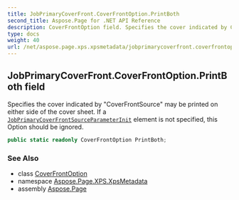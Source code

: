 ```yaml
---
title: JobPrimaryCoverFront.CoverFrontOption.PrintBoth
second_title: Aspose.Page for .NET API Reference
description: CoverFrontOption field. Specifies the cover indicated by CoverFrontSource may be printed on either side of the cover sheet. If a JobPrimaryCoverFrontSourceParameterInit element is not specified this Option should be ignored
type: docs
weight: 40
url: /net/aspose.page.xps.xpsmetadata/jobprimarycoverfront.coverfrontoption/printboth/
---
```

## JobPrimaryCoverFront.CoverFrontOption.PrintBoth field

Specifies the cover indicated by "CoverFrontSource" may be printed on either side of the cover sheet. If a [`JobPrimaryCoverFrontSource`](../../jobprimarycoverfrontsource/)[`ParameterInit`](../../parameterinit/) element is not specified, this Option should be ignored.

```csharp
public static readonly CoverFrontOption PrintBoth;
```

### See Also

* class [CoverFrontOption](../)
* namespace [Aspose.Page.XPS.XpsMetadata](../../jobprimarycoverfront.coverfrontoption/)
* assembly [Aspose.Page](../../../)


